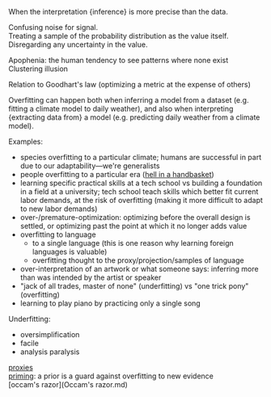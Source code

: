 When the interpretation {inference} is more precise than the data.

Confusing noise for signal.  
Treating a sample of the probability distribution as the value itself.  
Disregarding any uncertainty in the value.

Apophenia: the human tendency to see patterns where none exist  
Clustering illusion

Relation to Goodhart's law (optimizing a metric at the expense of others)

Overfitting can happen both when inferring a model from a dataset (e.g. fitting a climate model to daily weather), and also when interpreting {extracting data from} a model (e.g. predicting daily weather from a climate model).

Examples:
- species overfitting to a particular climate; humans are successful in part due to our adaptability—we're generalists
- people overfitting to a particular era ([hell in a handbasket](Ignorance.md#hell-in-a-handbasket))
- learning specific practical skills at a tech school vs building a foundation in a field at a university; tech school teach skills which better fit current labor demands, at the risk of overfitting (making it more difficult to adapt to new labor demands)
- over-/premature-optimization: optimizing before the overall design is settled, or optimizing past the point at which it no longer adds value
- overfitting to language
	- to a single language (this is one reason why learning foreign languages is valuable)
	- overfitting thought to the proxy/projection/samples of language
- over-interpretation of an artwork or what someone says: inferring more than was intended by the artist or speaker
- "jack of all trades, master of none" (underfitting) vs "one trick pony" (overfitting)
- learning to play piano by practicing only a single song

Underfitting:
- oversimplification
- facile
- analysis paralysis

[proxies](Proxies.md)  
[priming](Priming.md): a prior is a guard against overfitting to new evidence  
[occam's razor](Occam's razor.md)
